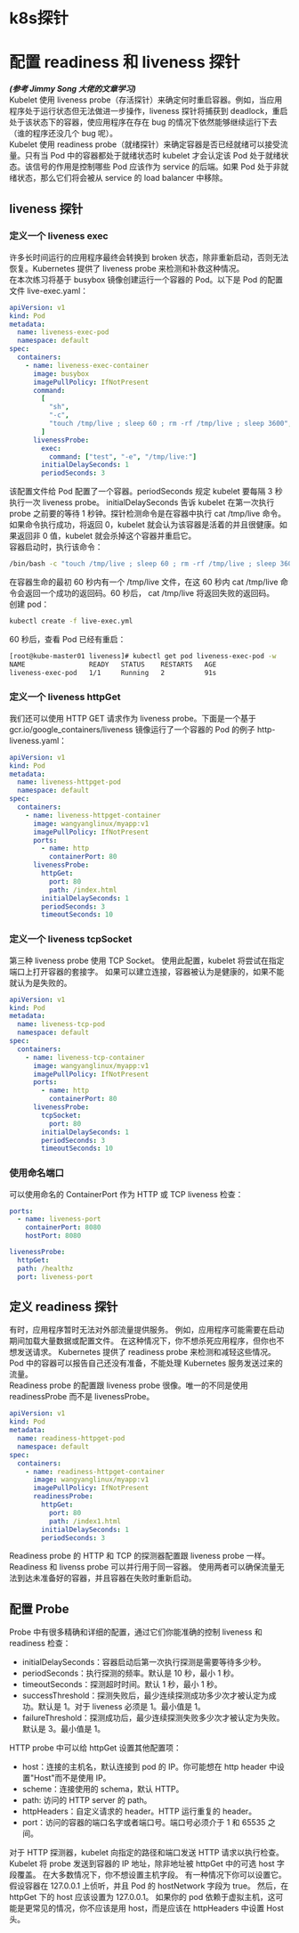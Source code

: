 # k8s探针


# 配置 readiness 和 liveness 探针

**_(参考 Jimmy Song 大佬的文章学习)_**<br>
Kubelet 使用 liveness probe（存活探针）来确定何时重启容器。例如，当应用程序处于运行状态但无法做进一步操作，liveness 探针将捕获到 deadlock，重启处于该状态下的容器，使应用程序在存在 bug 的情况下依然能够继续运行下去（谁的程序还没几个 bug 呢）。<br>
Kubelet 使用 readiness probe（就绪探针）来确定容器是否已经就绪可以接受流量。只有当 Pod 中的容器都处于就绪状态时 kubelet 才会认定该 Pod 处于就绪状态。该信号的作用是控制哪些 Pod 应该作为 service 的后端。如果 Pod 处于非就绪状态，那么它们将会被从 service 的 load balancer 中移除。<br>

## liveness 探针

### 定义一个 liveness exec

许多长时间运行的应用程序最终会转换到 broken 状态，除非重新启动，否则无法恢复。Kubernetes 提供了 liveness probe 来检测和补救这种情况。<br>
在本次练习将基于 busybox 镜像创建运行一个容器的 Pod。以下是 Pod 的配置文件 live-exec.yaml：<br>

```yml
apiVersion: v1
kind: Pod
metadata:
  name: liveness-exec-pod
  namespace: default
spec:
  containers:
    - name: liveness-exec-container
      image: busybox
      imagePullPolicy: IfNotPresent
      command:
        [
          "sh",
          "-c",
          "touch /tmp/live ; sleep 60 ; rm -rf /tmp/live ; sleep 3600",
        ]
      livenessProbe:
        exec:
          command: ["test", "-e", "/tmp/live:"]
        initialDelaySeconds: 1
        periodSeconds: 3
```

该配置文件给 Pod 配置了一个容器。periodSeconds 规定 kubelet 要每隔 3 秒执行一次 liveness probe。 initialDelaySeconds 告诉 kubelet 在第一次执行 probe 之前要的等待 1 秒钟。探针检测命令是在容器中执行 cat /tmp/live 命令。如果命令执行成功，将返回 0，kubelet 就会认为该容器是活着的并且很健康。如果返回非 0 值，kubelet 就会杀掉这个容器并重启它。<br>
容器启动时，执行该命令：<br>

```bash
/bin/bash -c "touch /tmp/live ; sleep 60 ; rm -rf /tmp/live ; sleep 3600"

```

在容器生命的最初 60 秒内有一个 /tmp/live 文件，在这 60 秒内 cat /tmp/live 命令会返回一个成功的返回码。60 秒后， cat /tmp/live 将返回失败的返回码。<br>
创建 pod：<br>

```bash
kubectl create -f live-exec.yml
```

60 秒后，查看 Pod 已经有重启：<br>

```bash
[root@kube-master01 liveness]# kubectl get pod liveness-exec-pod -w
NAME                READY   STATUS    RESTARTS   AGE
liveness-exec-pod   1/1     Running   2          91s
```

### 定义一个 liveness httpGet

我们还可以使用 HTTP GET 请求作为 liveness probe。下面是一个基于 gcr.io/google_containers/liveness 镜像运行了一个容器的 Pod 的例子 http-liveness.yaml：<br>

```yml
apiVersion: v1
kind: Pod
metadata:
  name: liveness-httpget-pod
  namespace: default
spec:
  containers:
    - name: liveness-httpget-container
      image: wangyanglinux/myapp:v1
      imagePullPolicy: IfNotPresent
      ports:
        - name: http
          containerPort: 80
      livenessProbe:
        httpGet:
          port: 80
          path: /index.html
        initialDelaySeconds: 1
        periodSeconds: 3
        timeoutSeconds: 10
```

### 定义一个 liveness tcpSocket

第三种 liveness probe 使用 TCP Socket。 使用此配置，kubelet 将尝试在指定端口上打开容器的套接字。 如果可以建立连接，容器被认为是健康的，如果不能就认为是失败的。<br>

```yml
apiVersion: v1
kind: Pod
metadata:
  name: liveness-tcp-pod
  namespace: default
spec:
  containers:
    - name: liveness-tcp-container
      image: wangyanglinux/myapp:v1
      imagePullPolicy: IfNotPresent
      ports:
        - name: http
          containerPort: 80
      livenessProbe:
        tcpSocket:
          port: 80
        initialDelaySeconds: 1
        periodSeconds: 3
        timeoutSeconds: 10
```

### 使用命名端口

可以使用命名的 ContainerPort 作为 HTTP 或 TCP liveness 检查：<br>

```yml
ports:
  - name: liveness-port
    containerPort: 8080
    hostPort: 8080

livenessProbe:
  httpGet:
  path: /healthz
  port: liveness-port
```

## 定义 readiness 探针

有时，应用程序暂时无法对外部流量提供服务。 例如，应用程序可能需要在启动期间加载大量数据或配置文件。 在这种情况下，你不想杀死应用程序，但你也不想发送请求。 Kubernetes 提供了 readiness probe 来检测和减轻这些情况。 Pod 中的容器可以报告自己还没有准备，不能处理 Kubernetes 服务发送过来的流量。<br>
Readiness probe 的配置跟 liveness probe 很像。唯一的不同是使用 readinessProbe 而不是 livenessProbe。<br>

```yml
apiVersion: v1
kind: Pod
metadata:
  name: readiness-httpget-pod
  namespace: default
spec:
  containers:
    - name: readiness-httpget-container
      image: wangyanglinux/myapp:v1
      imagePullPolicy: IfNotPresent
      readinessProbe:
        httpGet:
          port: 80
          path: /index1.html
        initialDelaySeconds: 1
        periodSeconds: 3
```

Readiness probe 的 HTTP 和 TCP 的探测器配置跟 liveness probe 一样。<br>
Readiness 和 livenss probe 可以并行用于同一容器。 使用两者可以确保流量无法到达未准备好的容器，并且容器在失败时重新启动。<br>

## 配置 Probe

Probe 中有很多精确和详细的配置，通过它们你能准确的控制 liveness 和 readiness 检查：<br>

- initialDelaySeconds：容器启动后第一次执行探测是需要等待多少秒。
- periodSeconds：执行探测的频率。默认是 10 秒，最小 1 秒。
- timeoutSeconds：探测超时时间。默认 1 秒，最小 1 秒。
- successThreshold：探测失败后，最少连续探测成功多少次才被认定为成功。默认是 1。对于 liveness 必须是 1。最小值是 1。
- failureThreshold：探测成功后，最少连续探测失败多少次才被认定为失败。默认是 3。最小值是 1。

HTTP probe 中可以给 httpGet 设置其他配置项：<br>

- host：连接的主机名，默认连接到 pod 的 IP。你可能想在 http header 中设置"Host"而不是使用 IP。
- scheme：连接使用的 schema，默认 HTTP。
- path: 访问的 HTTP server 的 path。
- httpHeaders：自定义请求的 header。HTTP 运行重复的 header。
- port：访问的容器的端口名字或者端口号。端口号必须介于 1 和 65535 之间。

对于 HTTP 探测器，kubelet 向指定的路径和端口发送 HTTP 请求以执行检查。 Kubelet 将 probe 发送到容器的 IP 地址，除非地址被 httpGet 中的可选 host 字段覆盖。 在大多数情况下，你不想设置主机字段。 有一种情况下你可以设置它。 假设容器在 127.0.0.1 上侦听，并且 Pod 的 hostNetwork 字段为 true。 然后，在 httpGet 下的 host 应该设置为 127.0.0.1。 如果你的 pod 依赖于虚拟主机，这可能是更常见的情况，你不应该是用 host，而是应该在 httpHeaders 中设置 Host 头。

